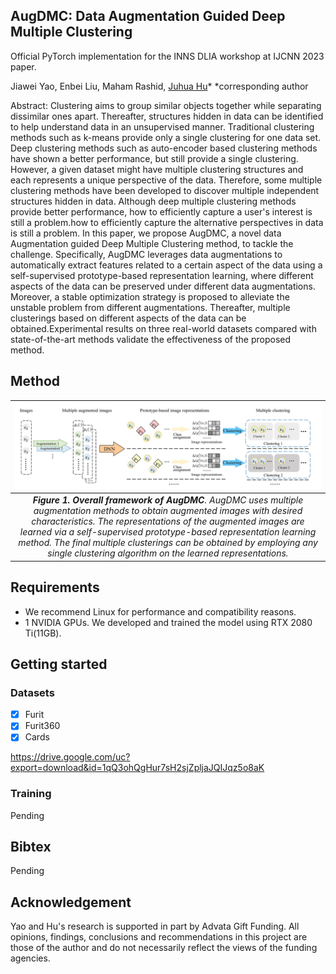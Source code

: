 ## AugDMC: Data Augmentation Guided Deep Multiple Clustering
Official PyTorch implementation for the INNS DLIA workshop at IJCNN 2023 paper.

Jiawei Yao, Enbei Liu, Maham Rashid, [Juhua Hu](http://faculty.washington.edu/juhuah/)*
\*corresponding author

Abstract: Clustering aims to group similar objects together while separating dissimilar ones apart. Thereafter, structures hidden in data can be identified to help understand data in an unsupervised manner. Traditional clustering methods such as k-means provide only a single clustering for one data set. Deep clustering methods such as auto-encoder based clustering methods have shown a better performance, but still provide a single clustering. However, a given dataset might have multiple clustering structures and each represents a unique perspective of the data. Therefore, some multiple clustering methods have been developed to discover multiple independent structures hidden in data. Although deep multiple clustering methods provide better performance, how to efficiently capture a user's interest is still a problem.how to efficiently capture the alternative perspectives in data is still a problem. In this paper,
we propose AugDMC, a novel data Augmentation guided Deep Multiple Clustering method, to tackle the challenge. Specifically, AugDMC leverages data augmentations to automatically extract features related to a certain aspect of the data using a self-supervised prototype-based representation learning, where different aspects of the data can be preserved under different data augmentations. Moreover, a stable optimization strategy is proposed to alleviate the unstable problem from different augmentations. Thereafter, multiple clusterings based on different aspects of the data can be obtained.Experimental results on three real-world datasets compared with state-of-the-art methods validate the effectiveness of the proposed method.

## Method
| ![space-1.jpg](teaser.jpg) | 
|:--:| 
| ***Figure 1. Overall framework of AugDMC**. AugDMC uses multiple augmentation methods to obtain augmented images with desired characteristics. The representations of the augmented images are learned via a self-supervised prototype-based representation learning method. The final multiple clusterings can be obtained by employing any single clustering algorithm on the learned representations.* |



## Requirements
 - We recommend Linux for performance and compatibility reasons.
 - 1 NVIDIA GPUs. We developed and trained the model using RTX 2080 Ti(11GB).


## Getting started
### Datasets
- [x] Furit 
- [x] Furit360
- [x] Cards

https://drive.google.com/uc?export=download&id=1qQ3ohQgHur7sH2sjZpljaJQIJqz5o8aK


### Training
Pending

## Bibtex
Pending

## Acknowledgement
Yao and Hu's research is supported in part by Advata Gift Funding. All opinions, findings, conclusions and recommendations in this project are those of the author and do not necessarily reflect the views of the funding agencies. 
